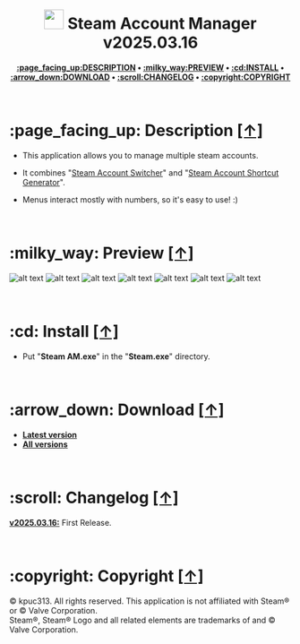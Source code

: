 <h1 align="center"><img src="https://raw.githubusercontent.com/kpuc313/steam-account-manager/master/icon.ico" width="35px" height="35px"> Steam Account Manager v2025.03.16</h1>
<p align="center"><b><a href="#page_facing_up-description-">:page_facing_up:DESCRIPTION</a> • <a href="#milky_way-preview-">:milky_way:PREVIEW</a> • <a href="#cd-install-">:cd:INSTALL</a> • <a href="#arrow_down-download-">:arrow_down:DOWNLOAD</a> • <a href="#scroll-changelog-">:scroll:CHANGELOG</a> • <a href="#copyright-copyright-">:copyright:COPYRIGHT</a></b></p>

<br />

<h1>:page_facing_up: Description <a href="#-steam-account-manager-v20250316" title="Go to Navigation">[↑]</a></h1>

* This application allows you to manage multiple steam accounts.

* It combines "[Steam Account Switcher](https://github.com/kpuc313/Steam-Account-Switcher "Steam Account Switcher")" and "[Steam Account Shortcut Generator](https://github.com/kpuc313/Steam-Account-Shortcut-Generator "Steam Account Shortcut Generator")".

* Menus interact mostly with numbers, so it's easy to use! :)

<br />

<h1>:milky_way: Preview <a href="#-steam-account-manager-v20250316" title="Go to Navigation">[↑]</a></h1>

![alt text](https://raw.githubusercontent.com/kpuc313/steam-account-manager/master/preview/preview_01.png)
![alt text](https://raw.githubusercontent.com/kpuc313/steam-account-manager/master/preview/preview_02.png)
![alt text](https://raw.githubusercontent.com/kpuc313/steam-account-manager/master/preview/preview_03.png)
![alt text](https://raw.githubusercontent.com/kpuc313/steam-account-manager/master/preview/preview_04.png)
![alt text](https://raw.githubusercontent.com/kpuc313/steam-account-manager/master/preview/preview_05.png)
![alt text](https://raw.githubusercontent.com/kpuc313/steam-account-manager/master/preview/preview_06.png)
![alt text](https://raw.githubusercontent.com/kpuc313/steam-account-manager/master/preview/preview_07.png)

<br />

<h1>:cd: Install <a href="#-steam-account-manager-v20250316" title="Go to Navigation">[↑]</a></h1>

* Put "<b>Steam AM.exe</b>" in the "<b>Steam.exe</b>" directory.

<br />

<h1>:arrow_down: Download <a href="#-steam-account-manager-v20250316" title="Go to Navigation">[↑]</a></h1>

* <b>[Latest version](https://github.com/kpuc313/steam-account-manager/releases/tag/v2025.03.16 "Latest version")</b>
* <b>[All versions](https://github.com/kpuc313/steam-account-manager/releases/ "All versions")</b>

<br />

<h1>:scroll: Changelog <a href="#-steam-account-manager-v20250316" title="Go to Navigation">[↑]</a></h1>

<b>[v2025.03.16:](https://github.com/kpuc313/steam-account-manager/releases/tag/v2025.03.16 "Latest version")</b>	First Release.

<br />

<h1>:copyright: Copyright <a href="#-steam-account-manager-v20250316" title="Go to Navigation">[↑]</a></h1>

© kpuc313. All rights reserved. This application is not affiliated with Steam® or © Valve Corporation.<br />
Steam®, Steam® Logo and all related elements are trademarks of and © Valve Corporation.
